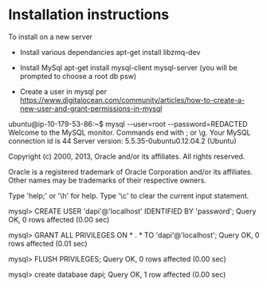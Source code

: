 # Installation instructions

To install on a new server

* Install various dependancies
apt-get install libzmq-dev

* Install MySql
apt-get install mysql-client mysql-server
(you will be prompted to choose a root db psw)

* Create a user in mysql per https://www.digitalocean.com/community/articles/how-to-create-a-new-user-and-grant-permissions-in-mysql

ubuntu@ip-10-179-53-86:~$ mysql --user=root --password=REDACTED
Welcome to the MySQL monitor.  Commands end with ; or \g.
Your MySQL connection id is 44
Server version: 5.5.35-0ubuntu0.12.04.2 (Ubuntu)

Copyright (c) 2000, 2013, Oracle and/or its affiliates. All rights reserved.

Oracle is a registered trademark of Oracle Corporation and/or its
affiliates. Other names may be trademarks of their respective
owners.

Type 'help;' or '\h' for help. Type '\c' to clear the current input statement.

mysql> CREATE USER 'dapi'@'localhost' IDENTIFIED BY 'password';
Query OK, 0 rows affected (0.00 sec)

mysql> GRANT ALL PRIVILEGES ON * . * TO 'dapi'@'localhost';
Query OK, 0 rows affected (0.01 sec)

mysql> FLUSH PRIVILEGES;
Query OK, 0 rows affected (0.00 sec)

mysql> create database dapi;
Query OK, 1 row affected (0.00 sec)


